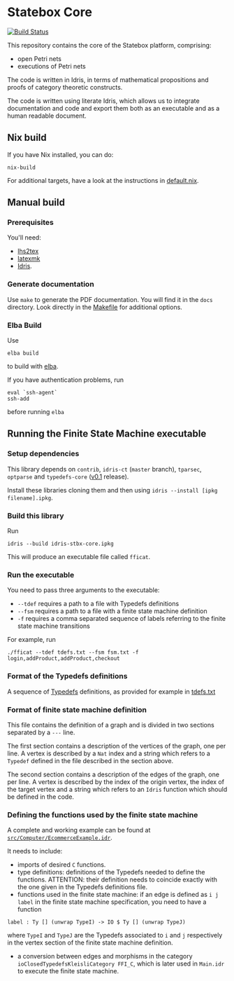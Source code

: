 # Statebox Core

[![Build Status](https://travis-ci.com/statebox/idris-stbx-core.svg?branch=master)](https://travis-ci.com/statebox/idris-stbx-core)

This repository contains the core of the Statebox platform, comprising:

- open Petri nets
- executions of Petri nets

The code is written in Idris, in terms of mathematical propositions and
proofs of category theoretic constructs.

The code is written using literate Idris, which allows us to integrate
documentation and code and export them both as an executable and as a human
readable document.

## Nix build

If you have Nix installed, you can do:

```
nix-build
```

For additional targets, have a look at the instructions in [default.nix](default.nix).

## Manual build

### Prerequisites

You'll need:

- [lhs2tex](https://github.com/kosmikus/lhs2tex/blob/master/INSTALL)
- [latexmk](https://mg.readthedocs.io/latexmk.html)
- [Idris](https://www.idris-lang.org/).

### Generate documentation

Use `make` to generate the PDF documentation. You will find it in the
`docs` directory.
Look directly in the [Makefile](Makefile) for additional options.

### Elba Build

Use

```
elba build
```

to build with [elba](https://github.com/elba/elba).

If you have authentication problems, run

```
eval `ssh-agent`
ssh-add
```

before running `elba`

## Running the Finite State Machine executable

### Setup dependencies

This library depends on `contrib`, `idris-ct` (`master` branch), `tparsec`, `optparse` and `typedefs-core` ([v0.1](https://github.com/typedefs/typedefs/tree/v0.1) release).

Install these libraries cloning them and then using `idris --install [ipkg filename].ipkg`.

### Build this library

Run

```
idris --build idris-stbx-core.ipkg
```

This will produce an executable file called `fficat`.

### Run the executable

You need to pass three arguments to the executable:

- `--tdef` requires a path to a file with Typedefs definitions
- `--fsm` requires a path to a file with a finite state machine definition
- `-f` requires a comma separated sequence of labels referring to the finite state machine transitions

For example, run

```
./fficat --tdef tdefs.txt --fsm fsm.txt -f login,addProduct,addProduct,checkout
```

### Format of the Typedefs definitions

A sequence of [Typedefs](https://typedefs.com/) definitions, as provided for example in [tdefs.txt](./tdefs.txt)

### Format of finite state machine definition

This file contains the definition of a graph and is divided in two sections separated by a `---` line.

The first section contains a description of the vertices of the graph, one per line. A vertex is described by a `Nat` index and a string which refers to a `Typedef` defined in the file described in the section above.

The second section contains a description of the edges of the graph, one per line. A vertex is described by the index of the origin vertex, the index of the target vertex and a string which refers to an `Idris` function which should be defined in the code.

### Defining the functions used by the finite state machine

A complete and working example can be found at [`src/Computer/EcommerceExample.idr`](./src/Computer/EcommerceExample.idr).

It needs to include:

- imports of desired `C` functions.
- type definitions: definitions of the Typedefs needed to define the functions. ATTENTION: their definition needs to coincide exactly with the one given in the Typedefs definitions file.
- functions used in the finite state machine: if an edge is defined as `i j label` in the finite state machine specification, you need to have a function

```
label : Ty [] (unwrap TypeI) -> IO $ Ty [] (unwrap TypeJ)
```

where `TypeI` and `TypeJ` are the Typedefs associated to `i` and `j` respectively in the vertex section of the finite state machine definition.

- a conversion between edges and morphisms in the category `ioClosedTypedefsKleisliCategory FFI_C`, which is later used in `Main.idr` to execute the finite state machine.
